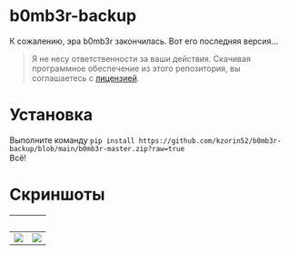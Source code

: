 # b0mb3r-backup
К сожалению, эра b0mb3r закончилась. Вот его последняя версия...

> Я не несу ответственности за ваши действия. Скачивая программное обеспечение из этого репозитория, вы соглашаетесь с [лицензией](https://github.com/crinny/b0mb3r/blob/master/LICENSE).
# Установка
Выполните команду `pip install https://github.com/kzorin52/b0mb3r-backup/blob/main/b0mb3r-master.zip?raw=true` <br>
Всё!
# Скриншоты
⁣                           |  ⁣
:-------------------------:|:-------------------------:
![](https://github.com/crinny/b0mb3r/blob/master/assets/screenshot.png)  |  ![](https://github.com/crinny/b0mb3r/blob/master/assets/screenshot_mobile.png)
